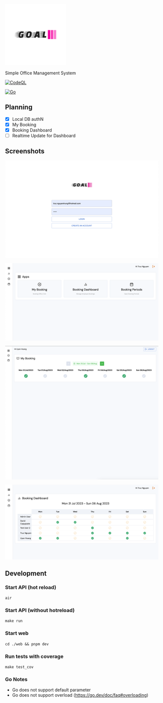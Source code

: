 <img src="art/logo-color.svg" alt="drawing" style="width:200px;"/>

Simple Office Management System

[![CodeQL](https://github.com/tnoss/goal/actions/workflows/codeql.yml/badge.svg)](https://github.com/tnoss/goal/actions/workflows/codeql.yml)

[![Go](https://github.com/tnoss/goal/actions/workflows/go.yml/badge.svg)](https://github.com/tnoss/goal/actions/workflows/go.yml)

## Planning
- [x] Local DB authN
- [x] My Booking
- [x] Booking Dashboard
- [ ] Realtime Update for Dashboard

## Screenshots

![0](art/assets/goal-00.png)

![1](art/assets/goal-01.png)

![2](art/assets/goal-02.png)

![3](art/assets/goal-03.png)

## Development

### Start API (hot reload)
```
air
```

### Start API (without hotreload)
```
make run
```

### Start web
```
cd ./web && pnpm dev
```

### Run tests with coverage
```
make test_cov
```
### Go Notes
- Go does not support default parameter
- Go does not support overload (https://go.dev/doc/faq#overloading)

